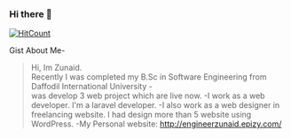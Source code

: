 ### Hi there 👋
[![HitCount](http://hits.dwyl.com/Zunaid420/Zunaid420.svg)](http://hits.dwyl.com/Zunaid420/Zunaid420)

<!--
**Zunaid420/Zunaid420** is a ✨ _special_ ✨ repository because its `README.md` (this file) appears on your GitHub profile.

Here are some ideas to get you started:

- 🔭 I’m currently working on ...
- 🌱 I’m currently learning ...
- 👯 I’m looking to collaborate on ...
- 🤔 I’m looking for help with ...
- 💬 Ask me about ...
- 📫 How to reach me: ...
- 😄 Pronouns: ...
- ⚡ Fun fact: ...
-->
Gist About Me-
>Hi, Im Zunaid.
 </br>Recently I was completed my B.Sc in Software Engineering from Daffodil International University
 -</br> was develop 3 web project which are live now.
-I work as a web developer. I'm a laravel developer.
-I also work as a web designer in freelancing website. I had design more than 5 website using WordPress.
-My Personal website: http://engineerzunaid.epizy.com/
